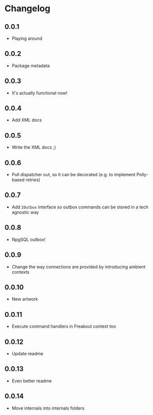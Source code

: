 # Changelog

## 0.0.1
* Playing around

## 0.0.2
* Package metadata

## 0.0.3
* It's actually functional now!

## 0.0.4
* Add XML docs

## 0.0.5
* Write the XML docs ;)

## 0.0.6
* Pull dispatcher out, so it can be decorated (e.g. to implement Polly-based retries)

## 0.0.7
* Add `IOutbox` interface so outbox commands can be stored in a tech agnostic way

## 0.0.8
* NpgSQL outbox!

## 0.0.9
* Change the way connections are provided by introducing ambient contexts

## 0.0.10
* New artwork

## 0.0.11
* Execute command handlers in Freakout context too

## 0.0.12
* Update readme

## 0.0.13
* Even better readme

## 0.0.14
* Move internals into internals folders